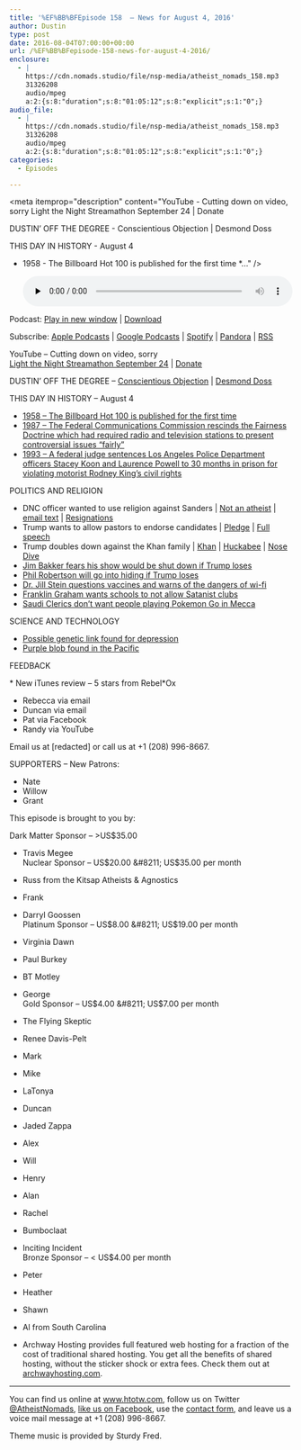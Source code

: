 ```yaml
---
title: '%EF%BB%BFEpisode 158  – News for August 4, 2016'
author: Dustin
type: post
date: 2016-08-04T07:00:00+00:00
url: /%EF%BB%BFepisode-158-news-for-august-4-2016/
enclosure:
  - |
    https://cdn.nomads.studio/file/nsp-media/atheist_nomads_158.mp3
    31326208
    audio/mpeg
    a:2:{s:8:"duration";s:8:"01:05:12";s:8:"explicit";s:1:"0";}
audio_file:
  - |
    https://cdn.nomads.studio/file/nsp-media/atheist_nomads_158.mp3
    31326208
    audio/mpeg
    a:2:{s:8:"duration";s:8:"01:05:12";s:8:"explicit";s:1:"0";}
categories:
  - Episodes

---
```

<div itemscope itemtype="http://schema.org/AudioObject">
  <meta itemprop="name" content="%EF%BB%BFEpisode 158  &#8211; News for August 4, 2016" />
  
  <meta itemprop="uploadDate" content="2016-08-04T01:00:00-06:00" />
  
  <meta itemprop="encodingFormat" content="audio/mpeg" />
  
  <meta itemprop="duration" content="PT1H05M12S" />
  
  <meta itemprop="description" content="YouTube - Cutting down on video, sorry
Light the Night Streamathon September 24 | Donate

DUSTIN’ OFF THE DEGREE - Conscientious Objection | Desmond Doss

THIS DAY IN HISTORY - August 4
* 1958 - The Billboard Hot 100 is published for the first time
*..." />
  
  <meta itemprop="contentUrl" content="https://dts.podtrac.com/redirect.mp3/cdn.nomads.studio/file/nsp-media/atheist_nomads_158.mp3" />
  
  <meta itemprop="contentSize" content="29.9" />
  </p> 
  
  <div class="powerpress_player" id="powerpress_player_8417">
    <audio class="wp-audio-shortcode" id="audio-5073-161" preload="none" style="width: 100%;" controls="controls"><source type="audio/mpeg" src="https://dts.podtrac.com/redirect.mp3/cdn.nomads.studio/file/nsp-media/atheist_nomads_158.mp3?_=161" /><a href="https://dts.podtrac.com/redirect.mp3/cdn.nomads.studio/file/nsp-media/atheist_nomads_158.mp3">https://dts.podtrac.com/redirect.mp3/cdn.nomads.studio/file/nsp-media/atheist_nomads_158.mp3</a></audio>
  </div>
</div>

<p class="powerpress_links powerpress_links_mp3">
  Podcast: <a href="https://dts.podtrac.com/redirect.mp3/cdn.nomads.studio/file/nsp-media/atheist_nomads_158.mp3" class="powerpress_link_pinw" target="_blank" title="Play in new window" onclick="return powerpress_pinw('https://htotw.com/?powerpress_pinw=5073-podcast');" rel="nofollow">Play in new window</a> | <a href="https://dts.podtrac.com/redirect.mp3/cdn.nomads.studio/file/nsp-media/atheist_nomads_158.mp3" class="powerpress_link_d" title="Download" rel="nofollow" download="atheist_nomads_158.mp3">Download</a>
</p>

<p class="powerpress_links powerpress_subscribe_links">
  Subscribe: <a href="https://podcasts.apple.com/us/podcast/humanists-take-on-the-world/id530050098?mt=2&ls=1" class="powerpress_link_subscribe powerpress_link_subscribe_itunes" target="_blank" title="Subscribe on Apple Podcasts" rel="nofollow">Apple Podcasts</a> | <a href="https://www.google.com/podcasts?feed=aHR0cDovL2F0aGVpc3Rub21hZHMubGlic3luLmNvbS9yc3M%3D" class="powerpress_link_subscribe powerpress_link_subscribe_googleplay" target="_blank" title="Subscribe on Google Podcasts" rel="nofollow">Google Podcasts</a> | <a href="https://open.spotify.com/show/3LzK2xZGike6Tc1GEMtMbr?si=LieN9SNuTpq96smuaUsH8A" class="powerpress_link_subscribe powerpress_link_subscribe_spotify" target="_blank" title="Subscribe on Spotify" rel="nofollow">Spotify</a> | <a href="https://www.pandora.com/podcast/atheist-nomads/PC:10122?corr=62071012&part=ug" class="powerpress_link_subscribe powerpress_link_subscribe_pandora" target="_blank" title="Subscribe on Pandora" rel="nofollow">Pandora</a> | <a href="https://htotw.com/feed/podcast/" class="powerpress_link_subscribe powerpress_link_subscribe_rss" target="_blank" title="Subscribe via RSS" rel="nofollow">RSS</a>
</p>

YouTube &#8211; Cutting down on video, sorry  
<a href="https://www.facebook.com/events/1069632299793843/" target="_blank" rel="noopener">Light the Night Streamathon September 24</a> | <a href="http://pages.lightthenight.org/oswim/Boise16/dwilliams" target="_blank" rel="noopener">Donate</a>

DUSTIN’ OFF THE DEGREE &#8211; <a href="https://en.wikipedia.org/wiki/Conscientious_objector" target="_blank" rel="noopener">Conscientious Objection</a> | <a href="https://en.wikipedia.org/wiki/Desmond_Doss" target="_blank" rel="noopener">Desmond Doss</a>

THIS DAY IN HISTORY &#8211; August 4  
* <a href="https://en.wikipedia.org/wiki/Billboard_Hot_100" target="_blank" rel="noopener">1958 &#8211; The Billboard Hot 100 is published for the first time</a>  
* <a href="https://en.wikipedia.org/wiki/Fairness_Doctrine" target="_blank" rel="noopener">1987 &#8211; The Federal Communications Commission rescinds the Fairness Doctrine which had required radio and television stations to present controversial issues &#8220;fairly&#8221;</a>  
* <a href="https://en.wikipedia.org/wiki/Rodney_King" target="_blank" rel="noopener">1993 &#8211; A federal judge sentences Los Angeles Police Department officers Stacey Koon and Laurence Powell to 30 months in prison for violating motorist Rodney King&#8217;s civil rights</a>

POLITICS AND RELIGION  
* DNC officer wanted to use religion against Sanders | <a href="http://www.patheos.com/blogs/wwjtd/2016/07/bernie-sanders-reaffirms-no-atheist-dnc-staffer-apologizes/" target="_blank" rel="noopener">Not an atheist</a> | <a href="https://theintercept.com/2016/07/22/new-leak-top-dnc-official-wanted-to-use-bernie-sanderss-religious-beliefs-against-him/" target="_blank" rel="noopener">email text</a> | <a href="http://www.nbcnews.com/politics/2016-election/dnc-shakes-leadership-it-looks-turn-page-email-hack-n621771" target="_blank" rel="noopener">Resignations</a>  
* Trump wants to allow pastors to endorse candidates | <a href="http://www.patheos.com/blogs/friendlyatheist/2016/07/21/donald-trump-in-gop-nomination-speech-pledges-to-let-pastors-endorse-candidates-from-pulpit/" target="_blank" rel="noopener">Pledge</a> | <a href="http://www.politico.com/story/2016/07/full-transcript-donald-trump-nomination-acceptance-speech-at-rnc-225974?lo=ap_b1" target="_blank" rel="noopener">Full speech</a>  
* Trump doubles down against the Khan family | <a href="http://www.cnn.com/videos/politics/2016/07/29/dnc-convention-khizr-khan-father-of-us-muslim-soldier-entire-speech-sot.cnn" target="_blank" rel="noopener">Khan</a> | <a href="http://www.rightwingwatch.org/content/mike-huckabee-denies-donald-trump-ever-proposed-banning-muslims-entering-us" target="_blank" rel="noopener">Huckabee</a> | <a href="http://www.reuters.com/article/us-usa-election-idUSKCN10C2GO" target="_blank" rel="noopener">Nose Dive</a>  
* <a href="http://www.rightwingwatch.org/content/jim-bakker-if-trump-loses-supreme-court-will-shut-me-down" target="_blank" rel="noopener">Jim Bakker fears his show would be shut down if Trump loses</a>  
* <a href="http://www.rightwingwatch.org/content/phil-robertson-if-donald-trump-loses-ill-go-hiding" target="_blank" rel="noopener">Phil Robertson will go into hiding if Trump loses</a>  
* <a href="http://www.patheos.com/blogs/friendlyatheist/2016/08/02/dr-jill-stein-keep-your-kids-away-from-wi-fi-because-it-might-hurt-their-brains/" target="_blank" rel="noopener">Dr. Jill Stein questions vaccines and warns of the dangers of wi-fi</a>  
* <a href="http://www.patheos.com/blogs/friendlyatheist/2016/08/02/franklin-graham-unaware-of-how-the-law-works-wants-schools-to-block-after-school-satan-clubs/" target="_blank" rel="noopener">Franklin Graham wants schools to not allow Satanist clubs</a>  
* <a href="http://www.patheos.com/blogs/friendlyatheist/2016/07/28/saudi-clerics-dont-want-you-playing-pokemon-go-in-mecca/" target="_blank" rel="noopener">Saudi Clerics don’t want people playing Pokemon Go in Mecca</a>

SCIENCE AND TECHNOLOGY  
* <a href="http://time.com/4431292/depression-genome/" target="_blank" rel="noopener">Possible genetic link found for depression</a>  
* <a href="http://www.nautiluslive.org/" target="_blank" rel="noopener">Purple blob found in the Pacific</a>

FEEDBACK

\* New iTunes review &#8211; 5 stars from Rebel\*Ox  
* Rebecca via email  
* Duncan via email  
* Pat via Facebook  
* Randy via YouTube

Email us at [redacted] or call us at +1 (208) 996-8667.

SUPPORTERS &#8211; New Patrons:  
* Nate  
* Willow  
* Grant

This episode is brought to you by:

Dark Matter Sponsor &#8211; >US$35.00  
* Travis Megee  
Nuclear Sponsor &#8211; US$20.00 &#8211; US$35.00 per month  
* Russ from the Kitsap Atheists & Agnostics  
* Frank  
* Darryl Goossen  
Platinum Sponsor &#8211; US$8.00 &#8211; US$19.00 per month  
* Virginia Dawn  
* Paul Burkey  
* BT Motley  
* George  
Gold Sponsor &#8211; US$4.00 &#8211; US$7.00 per month  
* The Flying Skeptic  
* Renee Davis-Pelt  
* Mark  
* Mike  
* LaTonya  
* Duncan  
* Jaded Zappa  
* Alex  
* Will  
* Henry  
* Alan  
* Rachel  
* Bumboclaat  
* Inciting Incident  
Bronze Sponsor &#8211; < US$4.00 per month  
* Peter  
* Heather  
* Shawn  
* Al from South Carolina

* Archway Hosting provides full featured web hosting for a fraction of the cost of traditional shared hosting. You get all the benefits of shared hosting, without the sticker shock or extra fees. Check them out at <a href="http://archwayhosting.com/" target="_blank" rel="noopener">archwayhosting.com</a>.

<hr width="500" />

You can find us online at <a href="https://www.htotw.com/" target="_blank" rel="noopener">www.htotw.com</a>, follow us on Twitter <a href="https://htotw.com/twitter" target="_blank" rel="noopener">@AtheistNomads</a>, <a href="https://htotw.com/facebook" target="_blank" rel="noopener">like us on Facebook</a>, use the [contact form](https://htotw.com/contact), and leave us a voice mail message at +1 (208) 996-8667.

Theme music is provided by Sturdy Fred.